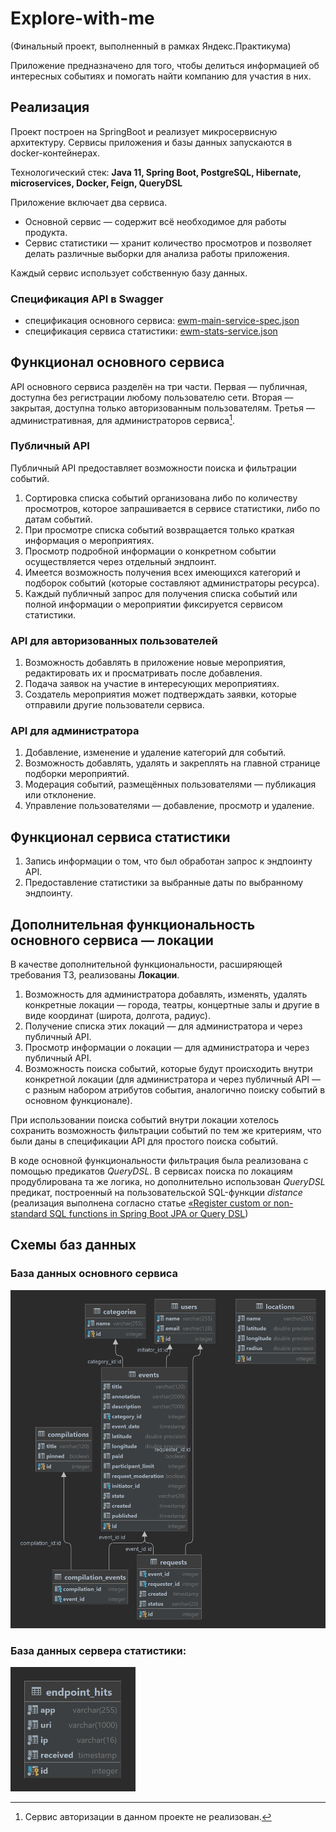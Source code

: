 # Explore-with-me

(Финальный проект, выполненный в рамках Яндекс.Практикума)

Приложение предназначено для того, чтобы делиться информацией об интересных событиях и помогать найти компанию
для участия в них.

## Реализация

Проект построен на SpringBoot и реализует микросервисную архитектуру. Сервисы приложения и базы данных запускаются в
docker-контейнерах.

Технологический стек:
**Java 11, Spring Boot, PostgreSQL, Hibernate, microservices, Docker, Feign, QueryDSL**

Приложение включает два сервиса.
* Основной сервис — содержит всё необходимое для работы продукта.
* Сервис статистики — хранит количество просмотров и позволяет делать различные выборки для анализа работы приложения.

Каждый сервис использует собственную базу данных.

### Спецификация API в Swagger
* спецификация основного сервиса:
  [ewm-main-service-spec.json](https://raw.githubusercontent.com/yandex-praktikum/java-explore-with-me/main/ewm-main-service-spec.json)
* спецификация сервиса статистики:
  [ewm-stats-service.json](https://raw.githubusercontent.com/yandex-praktikum/java-explore-with-me/main/ewm-stats-service-spec.json)

## Функционал основного сервиса

API основного сервиса разделён на три части. Первая — публичная, доступна без регистрации любому пользователю сети.
Вторая — закрытая, доступна только авторизованным пользователям.
Третья — административная, для администраторов сервиса[^1]. 
[^1]: Сервис авторизации в данном проекте не реализован.

### Публичный API
Публичный API предоставляет возможности поиска и фильтрации событий.
1. Сортировка списка событий организована либо по количеству просмотров, которое запрашивается в сервисе статистики, 
либо по датам событий.
2. При просмотре списка событий возвращается только краткая информация о мероприятиях.
3. Просмотр подробной информации о конкретном событии осуществляется через отдельный эндпоинт.
4. Имеется возможность получения всех имеющихся категорий и подборок событий
(которые составляют администраторы ресурса).
5. Каждый публичный запрос для получения списка событий или полной информации о мероприятии фиксируется сервисом 
статистики.

### API для авторизованных пользователей
1. Возможность добавлять в приложение новые мероприятия, редактировать их и просматривать после добавления.
2. Подача заявок на участие в интересующих мероприятиях.
3. Создатель мероприятия может подтверждать заявки, которые отправили другие пользователи сервиса.

### API для администратора
1. Добавление, изменение и удаление категорий для событий.
2. Возможность добавлять, удалять и закреплять на главной странице подборки мероприятий.
3. Модерация событий, размещённых пользователями — публикация или отклонение.
4. Управление пользователями — добавление, просмотр и удаление.

## Функционал сервиса статистики
1. Запись информации о том, что был обработан запрос к эндпоинту API.
2. Предоставление статистики за выбранные даты по выбранному эндпоинту.

## Дополнительная функциональность основного сервиса — локации

В качестве дополнительной функциональности, расширяющей требования ТЗ, реализованы **Локации**.
1. Возможность для администратора добавлять, изменять, удалять конкретные локации —
  города, театры, концертные залы и другие в виде координат (широта, долгота, радиус).
2. Получение списка этих локаций — для администратора и через публичный API.
3. Просмотр информации о локации — для администратора и через публичный API.
4. Возможность поиска событий, которые будут происходить внутри конкретной локации 
(для администратора и через публичный API — c разным набором атрибутов события, аналогично поиску событий 
в основном функционале).

При использовании поиска событий внутри локации хотелось сохранить возможность фильтрации событий
по тем же критериям, что были даны в спецификации API для простого поиска событий.

В коде основной функциональности фильтрация была реализована с помощью предикатов *QueryDSL*.
В сервисах поиска по локациям продублирована та же логика, но дополнительно использован *QueryDSL* предикат,
построенный на пользовательской SQL-функции *distance* (реализация выполнена согласно статье
[«Register custom or non-standard SQL functions in Spring Boot JPA or Query DSL](https://medium.com/codex/register-custom-or-non-standard-sql-functions-in-spring-boot-jpa-or-query-dsl-34980fb42cf1))

## Схемы баз данных

### База данных основного сервиса
<img src="ewm-db-diagram.png" width="800"/>

### База данных сервера статистики:
<img src="stats-db-diagram.png" width="200"/>
